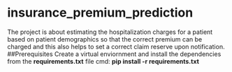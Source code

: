 # insurance_premium_prediction
The project is about estimating the hospitalization charges for a patient based on patient demographics so that the correct premium can be charged and this also helps to set a correct claim reserve upon notification.
##Prerequisites
Create a virtual enviornment and install the dependencies from the **requirements.txt** file
cmd: **pip install -r requirements.txt**

